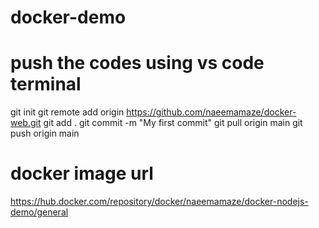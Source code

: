 # docker-demo
# push the codes using vs code terminal
git init
git remote add origin https://github.com/naeemamaze/docker-web.git
git add .
git commit -m "My first commit"
git pull origin main
git push origin main













# docker image url
https://hub.docker.com/repository/docker/naeemamaze/docker-nodejs-demo/general

